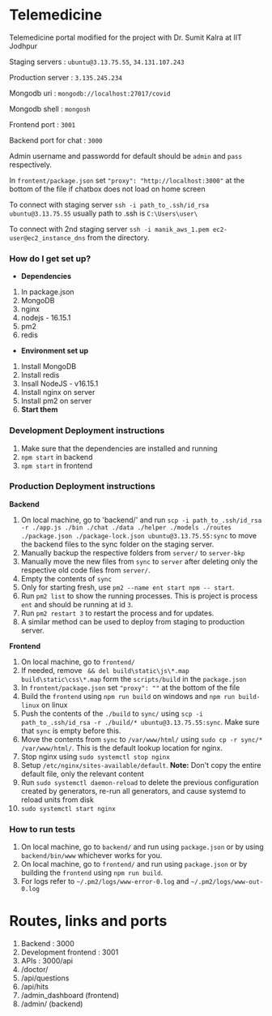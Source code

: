# Telemedicine
Telemedicine portal modified for the project with Dr. Sumit Kalra at IIT Jodhpur

Staging servers : `ubuntu@3.13.75.55`, `34.131.107.243`

Production server : `3.135.245.234`

Mongodb uri : `mongodb://localhost:27017/covid`

Mongodb shell : `mongosh`

Frontend port : `3001`

Backend port for chat : `3000`

Admin username and passwordd for default should be `admin` and `pass` respectively.

In `frontent/package.json` set `"proxy": "http://localhost:3000"` at the bottom of the file if chatbox does not load on home screen

To connect with staging server `ssh -i path_to_.ssh/id_rsa ubuntu@3.13.75.55` usually path to .ssh is `C:\Users\user\`

To connect with 2nd staging server `ssh -i manik_aws_1.pem ec2-user@ec2_instance_dns` from the directory.

### How do I get set up?

* **Dependencies**
1. In package.json
2. MongoDB
3. nginx
4. nodejs - 16.15.1
5. pm2
6. redis

* **Environment set up**
1. Install MongoDB
2. Install redis
3. Insall NodeJS - v16.15.1
4. Install nginx on server
5. Install pm2 on server
6. **Start them**

### Development Deployment instructions
1. Make sure that the dependencies are installed and running
2. `npm start` in backend
3. `npm start` in frontend

### Production Deployment instructions
**Backend**
1. On local machine, go to 'backend/' and run `scp -i path_to_.ssh/id_rsa -r ./app.js ./bin ./chat ./data ./helper ./models ./routes ./package.json ./package-lock.json ubuntu@3.13.75.55:sync` to move the backend files to the sync folder on the staging server.
2. Manually backup the respective folders from `server/` to `server-bkp` 
3. Manually move the new files from `sync` to `server` after deleting only the respective old code files from `server/`.
4. Empty the contents of `sync`
5. Only for starting fresh, use `pm2 --name ent start npm -- start`.
6. Run `pm2 list` to show the running processes. This is project is process `ent` and should be running at id `3`.
7. Run `pm2 restart 3` to restart the process and for updates. 
8. A similar method can be used to deploy from staging to production server.

**Frontend**
1. On local machine, go to `frontend/`
2. If needed, remove ` && del build\static\js\*.map build\static\css\*.map` form the `scripts/build` in the `package.json`
3. In `frontent/package.json` set `"proxy": ""` at the bottom of the file
4. Build the `frontend` using `npm run build` on windows and `npm run build-linux` on linux
5. Push the contents of the `./build` to `sync/` using `scp -i path_to_.ssh/id_rsa -r ./build/* ubuntu@3.13.75.55:sync`. Make sure that `sync` is empty before this.
6. Move the contents from `sync` to `/var/www/html/` using `sudo cp -r sync/* /var/www/html/`. This is the default lookup location for nginx.
7. Stop nginx using `sudo systemctl stop nginx`
8. Setup `/etc/nginx/sites-available/default`. **Note:** Don't copy the entire default file, only the relevant content
9. Run `sudo systemctl daemon-reload` to delete the previous configuration created by generators, re-run all generators, and cause systemd to reload units from disk
10. `sudo systemctl start nginx`


### How to run tests
1. On local machine, go to `backend/` and run using `package.json` or by using `backend/bin/www` whichever works for you.
2. On local machine, go to `frontend/` and run using `package.json` or by building the `frontend` using `npm run build`.
3. For logs refer to `~/.pm2/logs/www-error-0.log` and `~/.pm2/logs/www-out-0.log`

# Routes, links and ports
1. Backend : 3000
2. Development frontend : 3001
3. APIs : 3000/api
4. /doctor/
5. /api/questions
6. /api/hits
7. /admin_dashboard (frontend)
8. /admin/ (backend)
